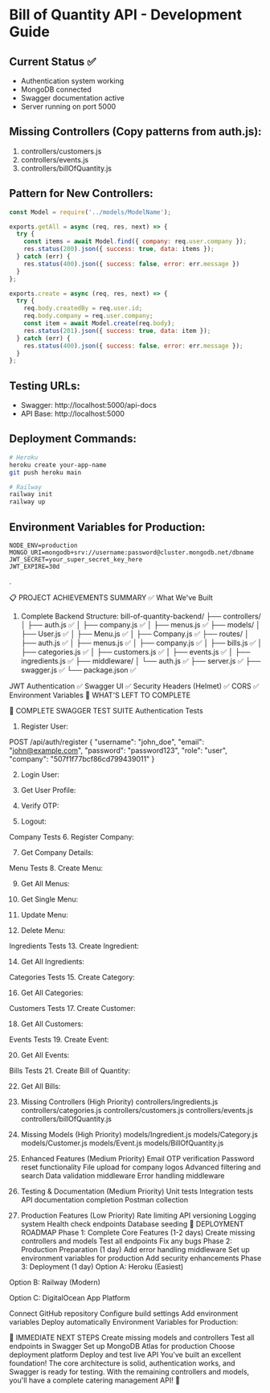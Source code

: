 # Bill of Quantity API - Development Guide

## Current Status ✅
- Authentication system working
- MongoDB connected
- Swagger documentation active
- Server running on port 5000

## Missing Controllers (Copy patterns from auth.js):
1. controllers/customers.js
2. controllers/events.js  
3. controllers/billOfQuantity.js

## Pattern for New Controllers:
```javascript
const Model = require('../models/ModelName');

exports.getAll = async (req, res, next) => {
  try {
    const items = await Model.find({ company: req.user.company });
    res.status(200).json({ success: true, data: items });
  } catch (err) {
    res.status(400).json({ success: false, error: err.message })
  }
};

exports.create = async (req, res, next) => {
  try {
    req.body.createdBy = req.user.id;
    req.body.company = req.user.company;
    const item = await Model.create(req.body);
    res.status(201).json({ success: true, data: item });
  } catch (err) {
    res.status(400).json({ success: false, error: err.message });
  }
};
```

## Testing URLs:
- Swagger: http://localhost:5000/api-docs
- API Base: http://localhost:5000

## Deployment Commands:
```bash
# Heroku
heroku create your-app-name
git push heroku main

# Railway  
railway init
railway up
```

## Environment Variables for Production:
```
NODE_ENV=production
MONGO_URI=mongodb+srv://username:password@cluster.mongodb.net/dbname
JWT_SECRET=your_super_secret_key_here
JWT_EXPIRE=30d
```
.

📋 PROJECT ACHIEVEMENTS SUMMARY
✅ What We've Built
1. Complete Backend Structure:
bill-of-quantity-backend/
├── controllers/
│   ├── auth.js ✅
│   ├── company.js ✅
│   ├── menus.js ✅
├── models/
│   ├── User.js ✅
│   ├── Menu.js ✅
│   ├── Company.js ✅
├── routes/
│   ├── auth.js ✅
│   ├── menus.js ✅
│   ├── company.js ✅
│   ├── bills.js ✅
│   ├── categories.js ✅
│   ├── customers.js ✅
│   ├── events.js ✅
│   ├── ingredients.js ✅
├── middleware/
│   └── auth.js ✅
├── server.js ✅
├── swagger.js ✅
└── package.json ✅

JWT Authentication
✅ Swagger UI
✅ Security Headers (Helmet)
✅ CORS
✅ Environment Variables
🚧 WHAT'S LEFT TO COMPLETE

🧪 COMPLETE SWAGGER TEST SUITE
Authentication Tests
1. Register User:

POST /api/auth/register
{
  "username": "john_doe",
  "email": "john@example.com",
  "password": "password123",
  "role": "user",
  "company": "507f1f77bcf86cd799439011"
}

2. Login User:

3. Get User Profile:

4. Verify OTP:

5. Logout:

Company Tests
6. Register Company:


7. Get Company Details:


Menu Tests
8. Create Menu:


9. Get All Menus:


10. Get Single Menu:


11. Update Menu:

12. Delete Menu:

Ingredients Tests
13. Create Ingredient:

14. Get All Ingredients:


Categories Tests
15. Create Category:


16. Get All Categories:

Customers Tests
17. Create Customer:

18. Get All Customers:

Events Tests
19. Create Event:

20. Get All Events:

Bills Tests
21. Create Bill of Quantity:

22. Get All Bills:

1. Missing Controllers (High Priority)
 controllers/ingredients.js
 controllers/categories.js
 controllers/customers.js
 controllers/events.js
 controllers/billOfQuantity.js
2. Missing Models (High Priority)
 models/Ingredient.js
 models/Category.js
 models/Customer.js
 models/Event.js
 models/BillOfQuantity.js
3. Enhanced Features (Medium Priority)
Email OTP verification
Password reset functionality
File upload for company logos
Advanced filtering and search
Data validation middleware
Error handling middleware
4. Testing & Documentation (Medium Priority)
Unit tests
Integration tests
API documentation completion
Postman collection
5. Production Features (Low Priority)
Rate limiting
API versioning
Logging system
Health check endpoints
Database seeding
🚀 DEPLOYMENT ROADMAP
Phase 1: Complete Core Features (1-2 days)
Create missing controllers and models
Test all endpoints
Fix any bugs
Phase 2: Production Preparation (1 day)
Add error handling middleware
Set up environment variables for production
Add security enhancements
Phase 3: Deployment (1 day)
Option A: Heroku (Easiest)


Option B: Railway (Modern)

  
Option C: DigitalOcean App Platform

Connect GitHub repository
Configure build settings
Add environment variables
Deploy automatically
Environment Variables for Production:

🎯 IMMEDIATE NEXT STEPS
Create missing models and controllers
Test all endpoints in Swagger
Set up MongoDB Atlas for production
Choose deployment platform
Deploy and test live API
You've built an excellent foundation! The core architecture is solid, authentication works, and Swagger is ready for testing. With the remaining controllers and models, you'll have a complete catering management API! 🚀
